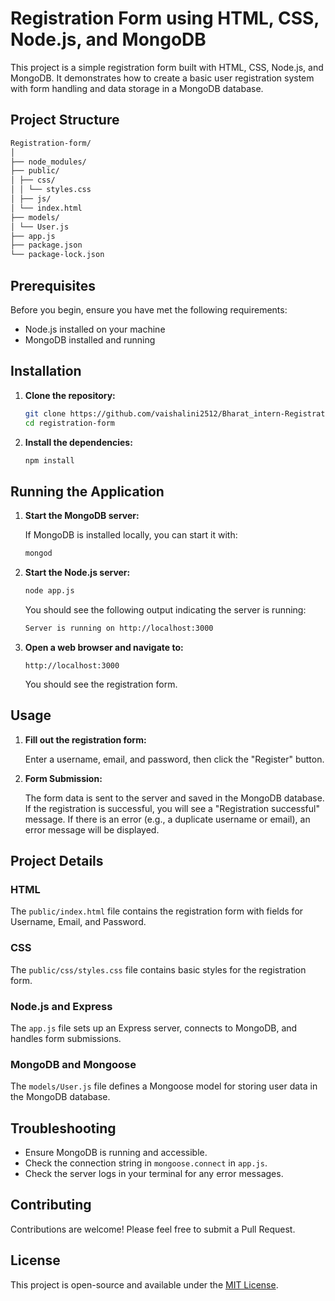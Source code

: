 # Registration Form using HTML, CSS, Node.js, and MongoDB

This project is a simple registration form built with HTML, CSS, Node.js, and MongoDB. It demonstrates how to create a basic user registration system with form handling and data storage in a MongoDB database.

## Project Structure
```sh
Registration-form/
│
├── node_modules/
├── public/
│ ├── css/
│ │ └── styles.css
│ ├── js/
│ └── index.html
├── models/
│ └── User.js
├── app.js
├── package.json
└── package-lock.json
```

## Prerequisites

Before you begin, ensure you have met the following requirements:

- Node.js installed on your machine
- MongoDB installed and running

## Installation

1. **Clone the repository:**

    ```sh
    git clone https://github.com/vaishalini2512/Bharat_intern-Registration_form
    cd registration-form
    ```

2. **Install the dependencies:**

    ```sh
    npm install
    ```

## Running the Application

1. **Start the MongoDB server:**

    If MongoDB is installed locally, you can start it with:

    ```sh
    mongod
    ```

2. **Start the Node.js server:**

    ```sh
    node app.js
    ```

    You should see the following output indicating the server is running:

    ```sh
    Server is running on http://localhost:3000
    ```

3. **Open a web browser and navigate to:**

    ```
    http://localhost:3000
    ```

    You should see the registration form.

## Usage

1. **Fill out the registration form:**

    Enter a username, email, and password, then click the "Register" button.

2. **Form Submission:**

    The form data is sent to the server and saved in the MongoDB database. If the registration is successful, you will see a "Registration successful" message. If there is an error (e.g., a duplicate username or email), an error message will be displayed.

## Project Details

### HTML

The `public/index.html` file contains the registration form with fields for Username, Email, and Password.

### CSS

The `public/css/styles.css` file contains basic styles for the registration form.

### Node.js and Express

The `app.js` file sets up an Express server, connects to MongoDB, and handles form submissions.

### MongoDB and Mongoose

The `models/User.js` file defines a Mongoose model for storing user data in the MongoDB database.

## Troubleshooting

- Ensure MongoDB is running and accessible.
- Check the connection string in `mongoose.connect` in `app.js`.
- Check the server logs in your terminal for any error messages.

## Contributing

Contributions are welcome! Please feel free to submit a Pull Request.

## License

This project is open-source and available under the [MIT License](LICENSE).

